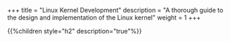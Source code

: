 +++
title = "Linux Kernel Development"
description = "A thorough guide to the design and implementation of the Linux kernel"
weight = 1
+++

{{%children style="h2" description="true"%}}

